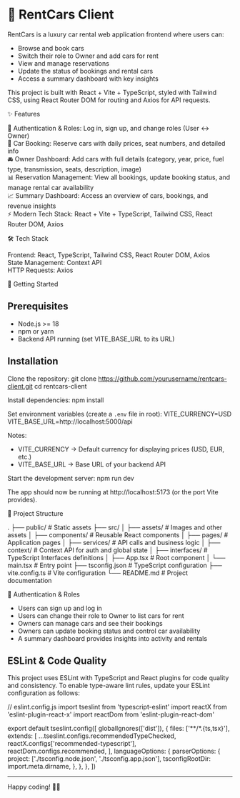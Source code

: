 # 🚗 RentCars Client

RentCars is a luxury car rental web application frontend where users can:

- Browse and book cars
- Switch their role to Owner and add cars for rent
- View and manage reservations
- Update the status of bookings and rental cars
- Access a summary dashboard with key insights

This project is built with React + Vite + TypeScript, styled with Tailwind CSS, using React Router DOM for routing and Axios for API requests.

✨ Features

🔑 Authentication & Roles: Log in, sign up, and change roles (User ↔ Owner)  
📅 Car Booking: Reserve cars with daily prices, seat numbers, and detailed info  
🚘 Owner Dashboard: Add cars with full details (category, year, price, fuel type, transmission, seats, description, image)  
📊 Reservation Management: View all bookings, update booking status, and manage rental car availability  
📈 Summary Dashboard: Access an overview of cars, bookings, and revenue insights  
⚡ Modern Tech Stack: React + Vite + TypeScript, Tailwind CSS, React Router DOM, Axios

🛠️ Tech Stack

Frontend: React, TypeScript, Tailwind CSS, React Router DOM, Axios  
State Management: Context API  
HTTP Requests: Axios

🚀 Getting Started

## Prerequisites

- Node.js >= 18
- npm or yarn
- Backend API running (set VITE_BASE_URL to its URL)

## Installation

Clone the repository:
git clone https://github.com/yourusername/rentcars-client.git
cd rentcars-client

Install dependencies:
npm install

Set environment variables (create a `.env` file in root):
VITE_CURRENCY=USD
VITE_BASE_URL=http://localhost:5000/api

Notes:

- VITE_CURRENCY → Default currency for displaying prices (USD, EUR, etc.)
- VITE_BASE_URL → Base URL of your backend API

Start the development server:
npm run dev

The app should now be running at http://localhost:5173 (or the port Vite provides).

📂 Project Structure

.
├── public/ # Static assets
├── src/
│ ├── assets/ # Images and other assets
│ ├── components/ # Reusable React components
│ ├── pages/ # Application pages
│ ├── services/ # API calls and business logic
│ ├── context/ # Context API for auth and global state
│ ├── interfaces/ # TypeScript Interfaces definitions
│ ├── App.tsx # Root component
│ └── main.tsx # Entry point
├── tsconfig.json # TypeScript configuration
├── vite.config.ts # Vite configuration
└── README.md # Project documentation

🔐 Authentication & Roles

- Users can sign up and log in
- Users can change their role to Owner to list cars for rent
- Owners can manage cars and see their bookings
- Owners can update booking status and control car availability
- A summary dashboard provides insights into activity and rentals

## ESLint & Code Quality

This project uses ESLint with TypeScript and React plugins for code quality and consistency. To enable type-aware lint rules, update your ESLint configuration as follows:

// eslint.config.js
import tseslint from 'typescript-eslint'
import reactX from 'eslint-plugin-react-x'
import reactDom from 'eslint-plugin-react-dom'

export default tseslint.config([
globalIgnores(['dist']),
{
files: ['**/*.{ts,tsx}'],
extends: [
...tseslint.configs.recommendedTypeChecked,
reactX.configs['recommended-typescript'],
reactDom.configs.recommended,
],
languageOptions: {
parserOptions: {
project: ['./tsconfig.node.json', './tsconfig.app.json'],
tsconfigRootDir: import.meta.dirname,
},
},
},
])

---

Happy coding! 🚗✨
